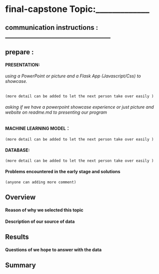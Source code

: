 # final-capstone Topic:_____________

## communication instructions : __________________________________

## prepare :

#### PRESENTATION: 
###### using a PowerPoint or picture and a Flask App (Javascript/Css) to showcase.
    (more detail can be added to let the next person take over easily )
###### asking if we have a powerpoint showcase experience or just picture and website on readme.md to presenting our program
#### MACHINE LEARNING MODEL：
    (more detail can be added to let the next person take over easily )
#### DATABASE: 
    (more detail can be added to let the next person take over easily )
#### Problems encountered in the early stage and solutions
    (anyone can adding more comment)



## Overview

#### Reason of why we selected this topic

#### Description of our source of data

## Results

#### Questions of we hope to answer with the data
  
## Summary
